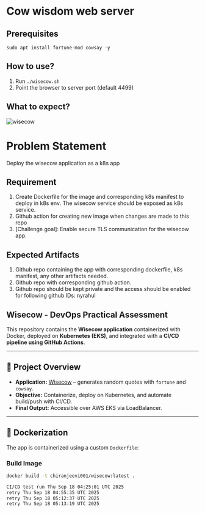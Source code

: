 # Cow wisdom web server

## Prerequisites

```
sudo apt install fortune-mod cowsay -y
```

## How to use?

1. Run `./wisecow.sh`
2. Point the browser to server port (default 4499)

## What to expect?
![wisecow](https://github.com/nyrahul/wisecow/assets/9133227/8d6bfde3-4a5a-480e-8d55-3fef60300d98)

# Problem Statement
Deploy the wisecow application as a k8s app

## Requirement
1. Create Dockerfile for the image and corresponding k8s manifest to deploy in k8s env. The wisecow service should be exposed as k8s service.
2. Github action for creating new image when changes are made to this repo
3. [Challenge goal]: Enable secure TLS communication for the wisecow app.

## Expected Artifacts
1. Github repo containing the app with corresponding dockerfile, k8s manifest, any other artifacts needed.
2. Github repo with corresponding github action.
3. Github repo should be kept private and the access should be enabled for following github IDs: nyrahul
## Wisecow - DevOps Practical Assessment

This repository contains the **Wisecow application** containerized with Docker, deployed on **Kubernetes (EKS)**, and integrated with a **CI/CD pipeline using GitHub Actions**.

---

## 🚀 Project Overview
- **Application:** [Wisecow](https://github.com/nyrahul/wisecow) – generates random quotes with `fortune` and `cowsay`.
- **Objective:** Containerize, deploy on Kubernetes, and automate build/push with CI/CD.
- **Final Output:** Accessible over AWS EKS via LoadBalancer.

---

## 🐳 Dockerization
The app is containerized using a custom `Dockerfile`:

### Build Image
```bash
docker build -t chiranjeevi001/wisecow:latest .

CI/CD test run Thu Sep 18 04:25:01 UTC 2025
retry Thu Sep 18 04:55:35 UTC 2025
retry Thu Sep 18 05:12:37 UTC 2025
retry Thu Sep 18 05:13:19 UTC 2025
